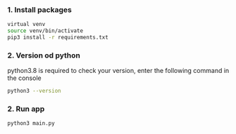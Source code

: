### 1. Install packages
```bash
virtual venv
source venv/bin/activate
pip3 install -r requirements.txt    
```
### 2. Version od python
python3.8 is required to check your version, enter the following command in the console
```bash
python3 --version
```
### 2. Run app
```bash
python3 main.py
```

